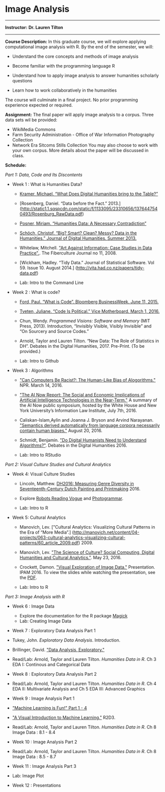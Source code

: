 # Image Analysis 


  ------------------------------ ----------------------------------------------------
  <span>**Instructor:**</span>   <span>**Dr. Lauren Tilton**</span>


  ------------------------------ ----------------------------------------------------

<span>**Course Description:**</span>
 In this graduate course, we will explore applying computational image analysis with R. By the end of the semester, we will:
 
-   Understand the core concepts and methods of image analysis

-   Become familiar with the programming language R

-   Understand how to apply image analysis to answer humanities scholarly questions

-   Learn how to work collaboratively in the humanities

The course will culminate in a final project. No prior programming experience expected or required.  

<span>**Assignment:**</span>
 The final paper will apply image analysis to a corpus. Three data sets wil be provided:
 - WikiMedia Commons
 - Farm Security Administration - Office of War Information Photography Collection
 - Network Era Sitcoms Stills Collection
 You may also choose to work with your own corpus. More details about the paper will be discussed in class.  


<span>**Schedule:**</span>
 
*Part 1: Data, Code and Its Discontents*

- Week 1 : What is Humanities Data?

    -   [Kramer, Michael. “What Does Digital Humanities bring to the
        Table?”](http://www.michaeljkramer.net/cr/what-does-digital-humanities-bring-to-the-table/)

    -   [Rosenberg, Daniel. “Data before the Fact.” 2013.] (http://static1.1.sqspcdn.com/static/f/1133095/23310656/1376447540493/Rosenburg_RawData.pdf)

    -   [Posner, Miriam. “Humanities Data: A Necessary Contradiction”](http://miriamposner.com/blog/humanities-data-a-necessary-contradiction/)

    -   [Schöch, Christof. “Big? Smart? Clean? Messy? Data in
        the Humanities.” Journal of Digital Humanities. Summer 2013.](http://journalofdigitalhumanities.org/2-3/big-smart-clean-messy-data-in-the-humanities/)
        
    - Whitelaw, Mitchell. ["Art Against Information: Case Studies in Data Practice".](http://eleven.fibreculturejournal.org/fcj-067-art-against-information-case-studies-in-data-practice/). The Fiberculture Journal no 11, 2008.     
  
    -   [Wickham, Hadley. “Tidy Data.” Journal of Statistical Software.
        Vol 59. Issue 10. August 2014.] (http://vita.had.co.nz/papers/tidy-data.pdf)
        
    -   Lab: Intro to the Command Line    
        
- Week 2 : What is code?


  
    -   [Ford, Paul. “What is Code”. Bloomberg BusinessWeek. June
        11, 2015.](http://www.bloomberg.com/graphics/2015-paul-ford-what-is-code/)

    -   [Tveten, Juliane. “Code Is Political.” Vice Motherboard. March
        1, 2016.](http://motherboard.vice.com/read/code-is-political)
      
    - Chun, Wendy. *Programmed Visions: Software and Memory* (MIT Press, 2013). Introduction, “Invisibly Visible, Visibly Invisible” and “On Sourcery and Source Codes.” 
      
    -   Arnold, Taylor and Lauren Tilton. “New Data: The Role of
        Statistics in DH”. Debates in the Digital Humanities, 2017.
        Pre-Print. (To be provided.) 
        

        
    -   Lab: Intro to Github   
        
- Week 3 : Algorithms 

    - ["Can Computers Be Racist?: The Human-Like Bias of Alogorithms."](http://www.npr.org/2016/03/14/470427605/can-computers-be-racist-the-human-like-bias-of-algorithms) NPR. March 14, 2016.
    
    - ["The AI Now Report: The Social and Economic Implications of Artificial Intelligence Technologies in the Near-Term."](https://artificialintelligencenow.com/media/documents/AINowSummaryReport_3.pdf) A summary of the AI Now public symposium, hosted by the White House and New York University’s Information Law Institute, July 7th, 2016.  
    
    - Caliskan-Islam,Aylin and Joanna J. Bryson and Arvind Narayanan. ["Semantics derived automatically from language corpora necessarily contain human biases."](https://arxiv.org/abs/1608.07187) August 20, 2016.
    
   - Schmidt, Benjamin. ["Do Digital Humanists Need to Understand Algorithms?"](http://dhdebates.gc.cuny.edu/debates/text/99). Debates in the Digital Humanities 2016.  
    
   -   Lab: Intro to RStudio     
   
*Part 2: Visual Culture Studies and Cultural Analytics*   
   

- Week 4: Visual Culture Studies

   - Lincoln, Matthew. [DH2016: Measuring Genre Diversity in Seventeenth-Century Dutch Painting and Printmaking](http://matthewlincoln.net/2016/07/13/dh2016-measuring-genre-diversity-in-seventeenth-century-dutch-painting-and-printmaking.html) 2016.
   
   - Explore [Robots Reading Vogue](http://dh.library.yale.edu/projects/vogue/) and [Photogrammar](photogrammar.yale.edu).
   
   
   -   Lab: Intro to R 

- Week 5: Cultural Analytics  

    - Manovich, Lev. ["Cultural Analytics: Visualizing Cultural Patterns in the Era of “More Media”.]
(http://manovich.net/content/04-projects/063-cultural-analytics-visualizing-cultural-patterns/60_article_2009.pdf) 2009.

  - Manovich, Lev. ["The Science of Culture? Social Computing, Digital Humanities and Cultural Analytics."](http://culturalanalytics.org/2016/05/the-science-of-culture-social-computing-digital-humanities-and-cultural-analytics/). May 23, 2016.
  
  -  Crockett, Damon. ["Visual Exploration of Image Data."](http://helper.ipam.ucla.edu/wowzavideo.aspx?vfn=13707.mp4&vfd=CA2016) Presentation. IPAM 2016. To view the slides while watching the presentation, see the [PDF](http://helper.ipam.ucla.edu/publications/ca2016/ca2016_13707.pdf).

   -   Lab: Intro to R 


*Part 3: Image Analysis with R*   

- Week 6 : Image Data 
  
   - Explore the documentation for the R package [Magick](https://cran.r-project.org/web/packages/magick/vignettes/intro.html)
   - Lab: Creating Image Data

- Week 7 : Exploratory Data Analysis Part 1

 - Tukey, John. *Exploratory Data Analysis*. Introduction.
 
 -  Brillinger, David. ["Data Analysis, Exploratory."](https://www.stat.berkeley.edu/~brill/Papers/EDASage.pdf)
 
 -  Read/Lab: Arnold, Taylor and Lauren Tilton. *Humanities Data in R*. Ch 3 EDA I: Continous and Categorical Data

- Week 8 : Exploratory Data Analysis Part 2

 -  Read/Lab: Arnold, Taylor and Lauren Tilton. *Humanities Data in R*. Ch 4 EDA II: Multivariate Analysis and Ch 5 EDA III: Advanced Graphics


- Week 9 :  Image Analysis Part 1

 - ["Machine Learning is Fun!" Part 1 - 4](https://medium.com/@ageitgey/machine-learning-is-fun-80ea3ec3c471#.jfvleugcm)
 
 - ["A Visual Introduction to Machine Learning."](http://www.r2d3.us/visual-intro-to-machine-learning-part-1/) R2D3.

 -  Read/Lab: Arnold, Taylor and Lauren Tilton. *Humanities Data in R*. Ch 8 Image Data : 8.1 - 8.4 


- Week 10 : Image Analysis Part 2

 -  Read/Lab: Arnold, Taylor and Lauren Tilton. *Humanities Data in R*. Ch 8 Image Data :  8.5 - 8.7
 
 
- Week 11 : Image Analysis Part 3

 - Lab: Image Plot 


- Week 12 :     Presentations 

 
 
 
 
  
 
